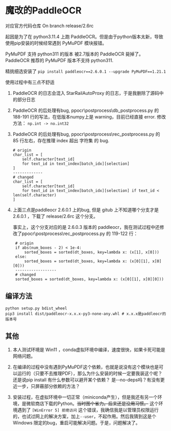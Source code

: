 # 魔改的PaddleOCR

对应官方代码仓库 On branch release/2.6rc

起因是为了在 python3.11.4 上跑 PaddleOCR。但是由于python版本太新，导致使用pip安装的时候经常遇到 PyMuPDF 模块报错。

PyMuPDF 支持 python311 的版本 被2.7版本的 PaddleOCR 毙掉了。PaddleOCR 推荐的 PyMuPDF 版本不支持 python311.

精挑细选安装了 `pip install paddleocr==2.6.0.1 --upgrade PyMuPDF==1.21.1`

使用过程中有三点不舒适

1. PaddleOCR 的日志会混入 StarRailAutoProxy 的日志，于是我删除了源码中的部分日志

2. PaddleOCR 的后处理有bug, ppocr\postprocess\db_postprocess.py 的 188-191 行的写法，在低版本numpy上是 warning，目前已经直接 error. 修改方法： `np.int -> no.int32`

3. PaddleOCR 的后处理有bug, ppocr\postprocess\rec_postprocess.py 的 85 行左右，存在推理 index 超出 字符集 的 bug.
    ```
    # origin
    char_list = [
        self.character[text_id]
        for text_id in text_index[batch_idx][selection]
    ]
    -------------
    # changed
    char_list = [
        self.character[text_id]
        for text_id in text_index[batch_idx][selection] if text_id < len(self.character)
    ]
    ```
4. 上面三点是paddleocr 2.6.0.1 上的bug, 但是 gitub 上不知道哪个分支才是 2.6.0.1 ，下载了 release/2.6rc 这个分支。

   事实上，这个分支对应的是 2.6.0.3 版本的 paddleocr，我在测试过程中还修改了ppocr\postprocess\rec_postprocess.py 的 119-122 行：
   ```
    # origin
    if abs(num_boxes - 2) < 1e-4:
        sorted_boxes = sorted(dt_boxes, key=lambda x: (x[1], x[0]))
    else:
        sorted_boxes = sorted(dt_boxes, key=lambda x: (x[0][1], x[0][0]))
    ------------------
    # changed
    sorted_boxes = sorted(dt_boxes, key=lambda x: (x[0][1], x[0][0]))
   ```
## 编译方法

```
python setup.py bdist_wheel
pip3 install dist/paddleocr-x.x.x-py3-none-any.whl # x.x.x是paddleocr的版本号
```

## 其他

1. 本人测试环境是 Win11 ，conda虚拟环境中编译，速度很快，如果卡死可能是网络问题。

2. 在编译的过程中没有遇到PyMuPDF这个依赖，也就是说没有这个模块也是可以运行的（只要不去推理PDF），那么为什么安装的时候一定要我装这个呢？还是说pip install 有什么参数可以避开某个依赖？ 是--no-deps吗？有没有更近一步，只屏蔽部分依赖的方法？

3. 安装过程，在虚拟环境中一切正常（miniconda产生），但是我还有另一个环境，是微软商店下载的Python。~~当时图个省力。后来还是没用习惯。~~ 这个环境遇到了 `[WinError 5] 拒绝访问` 这个错误，我确信我是以管理员权限运行的，也试过网上的解决方案，加上`--user`，不起作用。然后我猜到这是个 Windows 限定的bug，重启可能解决问题。于是，问题解决了。